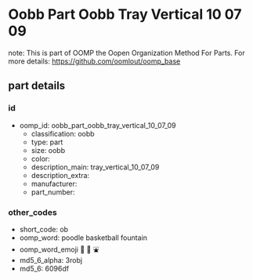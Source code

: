 # Oobb Part Oobb Tray Vertical 10 07 09  

note: This is part of OOMP the Oopen Organization Method For Parts. For more details: https://github.com/oomlout/oomp_base

##  part details





### id
* oomp_id: oobb_part_oobb_tray_vertical_10_07_09
  * classification: oobb
  * type: part
  * size: oobb
  * color: 
  * description_main: tray_vertical_10_07_09
  * description_extra: 
  * manufacturer: 
  * part_number: 

### other_codes
* short_code: ob
* oomp_word: poodle basketball fountain
* oomp_word_emoji :poodle: :basketball: :fountain:
* md5_6_alpha: 3robj
* md5_6: 6096df